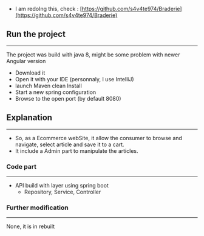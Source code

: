 - I am redoIng this, check : [https://github.com/s4v4te974/Braderie](https://github.com/s4v4te974/Braderie)

## Run the project
***

The project was build with java 8, might be some problem with newer Angular version

- Download it
- Open it with your IDE (personnaly, I use IntelliJ)
- launch Maven clean Install
- Start a new spring configuration 
- Browse to the open port (by default 8080)

## Explanation
***

- So, as a Ecommerce webSite, it allow the consumer to browse and navigate, select article and save it to a cart.
- It include a Admin part to manipulate the articles.

### Code part
***

- API build with layer using spring boot
  - Repository, Service, Controller

### Further modification
---

None, it is in rebuilt
